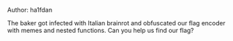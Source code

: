 Author: ha1fdan

The baker got infected with Italian brainrot and obfuscated our flag encoder with memes and nested functions. Can you help us find our flag?
